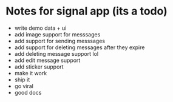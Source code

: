 # Notes for signal app (its a todo)
- write demo data + ui 
- add image support for messsages
- add support for sending messsages
- add support for deleting messages after they expire 
- add deleting message support lol
- add edit message support
- add sticker support 
- make it work
- ship it  
- go viral  
- good docs  

